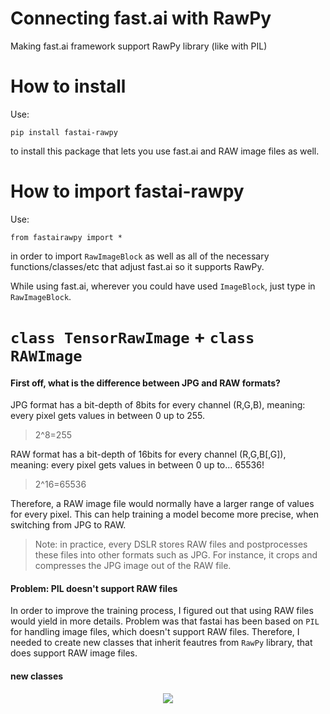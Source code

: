 # Connecting fast.ai with RawPy
Making fast.ai framework support RawPy library (like with PIL)

# How to install
Use:

```pip install fastai-rawpy```

to install this package that lets you use fast.ai and RAW image files as well.

# How to import fastai-rawpy

Use:

```from fastairawpy import *```

in order to import `RawImageBlock` as well as all of the necessary functions/classes/etc that adjust fast.ai so it supports RawPy.

While using fast.ai, wherever you could have used `ImageBlock`, just type in `RawImageBlock`.

# `class TensorRawImage` + `class RAWImage`
#### First off, what is the difference between JPG and RAW formats?
JPG format has a bit-depth of 8bits for every channel (R,G,B), meaning: every pixel gets values in between 0 up to 255.
> 2^8=255
  
RAW format has a bit-depth of 16bits for every channel (R,G,B[,G]), meaning: every pixel gets values in between 0 up to... 65536!
> 2^16=65536

Therefore, a RAW image file would normally have a larger range of values for every pixel. This can help training a model become more precise, when switching from JPG to RAW.
> Note: in practice, every DSLR stores RAW files and postprocesses these files into other formats such as JPG. For instance, it crops and compresses the JPG image out of the RAW file.

#### Problem: PIL doesn't support RAW files
  
In order to improve the training process, I figured out that using RAW files would yield in more details. Problem was that fastai has been based on `PIL` for handling image files, which doesn't support RAW files. Therefore, I needed to create new classes that inherit feautres from `RawPy` library, that does support RAW image files.
  
#### new classes
<p align="center">
  <img src="./SVGs/TensorRawImage__.svg">
</p>
